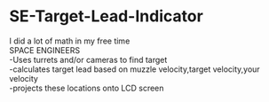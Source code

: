 # SE-Target-Lead-Indicator
I did a lot of math in my free time\
SPACE ENGINEERS\
-Uses turrets and/or cameras to find target\
-calculates target lead based on muzzle velocity,target velocity,your velocity\
-projects these locations onto LCD screen
